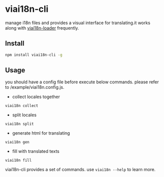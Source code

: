 # viai18n-cli
manage i18n files  and  provides a visual interface for translating.it works along with [viai18n-loader](https://www.npmjs.com/package/viai18n-loader) frequently.
## Install

```sh
npm install viai18n-cli -g
```

## Usage
you should have a config file before execute below commands. please refer to /example/viai18n.config.js.

+ collect locales together
```
viai18n collect
```
+ split locales
```
viai18n split
```
+ generate html for translating

```
viai18n gen
```
+ fill with translated texts

```
viai18n fill
```

viai18n-cli provides a  set of commands. use ``` viai18n --help ``` to learn more.

